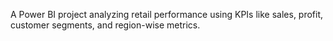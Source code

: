 A Power BI project analyzing retail performance using KPIs like sales, profit, customer segments, and region-wise metrics.
